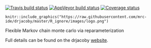 [![Travis build status](https://travis-ci.org/mrc-ide/drjacoby.svg?branch=master)](https://travis-ci.org/mrc-ide/drjacoby)
[![AppVeyor build status](https://ci.appveyor.com/api/projects/status/github/mrc-ide/drjacoby?branch=master&svg=true)](https://ci.appveyor.com/project/mrc-ide/drjacoby)
[![Coverage status](https://codecov.io/gh/mrc-ide/drjacoby/branch/master/graph/badge.svg)](https://codecov.io/github/mrc-ide/drjacoby?branch=master)

```{r, out.width = "200px"}
knitr::include_graphics("https://raw.githubusercontent.com/mrc-ide/drjacoby/master/R_ignore/images/logo.png")
```

Flexible Markov chain monte carlo via reparameterization

Full details can be found on the drjacoby [website](https://mrc-ide.github.io/drjacoby/).
